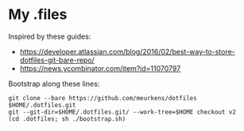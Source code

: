 # My .files

Inspired by these guides:
- https://developer.atlassian.com/blog/2016/02/best-way-to-store-dotfiles-git-bare-repo/
- https://news.ycombinator.com/item?id=11070797

Bootstrap along these lines:
```
git clone --bare https://github.com/meurkens/dotfiles $HOME/.dotfiles.git
git --git-dir=$HOME/.dotfiles.git/ --work-tree=$HOME checkout v2
(cd .dotfiles; sh ./bootstrap.sh)
```
